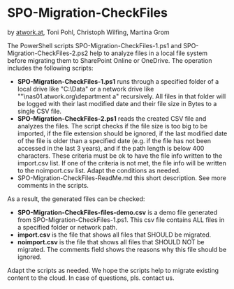 # SPO-Migration-CheckFiles

by [atwork.at](https://www.atwork-it-com/), Toni Pohl, Christoph Wilfing, Martina Grom

The PowerShell scripts SPO-Migration-CheckFiles-1.ps1 and SPO-Migration-CheckFiles-2.ps2 help to analyze files in a local file system before migrating them to SharePoint Online or OneDrive. The operation includes the following scripts:

- **SPO-Migration-CheckFiles-1.ps1** runs through a specified folder of a local drive like "C:\Data" or a network drive like ""\\nas01.atwork.org\department a" recursively. All files in that folder will be logged with their last modified date and their file size in Bytes to a single CSV file.
- **SPO-Migration-CheckFiles-2.ps1** reads the created CSV file and analyzes the files. The script checks if the file size is too big to be imported, if the file extension should be ignored, if the last modified date of the file is older than a specified date (e.g. if the file has not been accessed in the last 3 years), and if the path length is below 400 characters. These criteria must be ok to have the file info written to the import.csv list. If one of the criteria is not met, the file info will be written to the noimport.csv list. Adapt the conditions as needed.
- SPO-Migration-CheckFiles-ReadMe.md this short description. See more comments in the scripts.

As a result, the generated files can be checked:

- **SPO-Migration-CheckFiles-files-demo.csv** is a demo file generated from SPO-Migration-CheckFiles-1.ps1. This csv file contains ALL files in a specified folder or network path.
- **import.csv** is the file that shows all files that SHOULD be migrated.
- **noimport.csv** is the file that shows all files that SHOULD NOT be migrated. The comments field shows the reasons why this file should be ignored.

Adapt the scripts as needed.
We hope the scripts help to migrate existing content to the cloud. In case of questions, pls. contact us.
